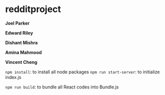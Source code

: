 # redditproject
**Joel Parker**

**Edward Riley**

**Dishant Mishra**

**Amina Mahmood**

**Vincent Cheng**
	
`npm install`:
to install all node packages
`npm run start-server`:
to initialize index.js

`npm run build`:
to bundle all React codes into Bundle.js